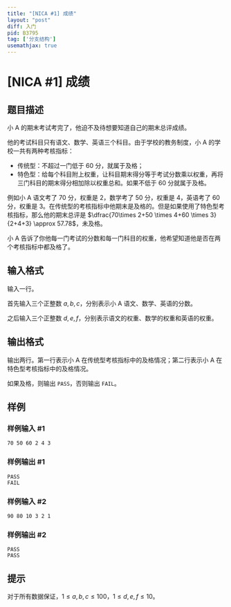 ```yaml
---
title: "[NICA #1] 成绩"
layout: "post"
diff: 入门
pid: B3795
tag: ['分支结构']
usemathjax: true
---
```


# [NICA #1] 成绩
## 题目描述

小 A 的期末考试考完了，他迫不及待想要知道自己的期末总评成绩。

他的考试科目只有语文、数学、英语三个科目。由于学校的教务制度，小 A 的学校一共有两种考核指标：

- 传统型：不超过一门低于 $60$ 分，就属于及格；
- 特色型：给每个科目附上权重，让科目期末得分等于考试分数乘以权重，再将三门科目的期末得分相加除以权重总和。如果不低于 $60$ 分就属于及格。  


例如小 A 语文考了 $70$ 分，权重是 $2$，数学考了 $50$ 分，权重是 $4$，英语考了 $60$ 分，权重是 $3$。在传统型的考核指标中他期末是及格的。但是如果使用了特色型考核指标，那么他的期末总评是 $\dfrac{70\times 2+50 \times 4+60 \times 3}{2+4+3} \approx 57.78$，未及格。

小 A 告诉了你他每一门考试的分数和每一门科目的权重，他希望知道他是否在两个考核指标中都及格了。
## 输入格式

输入一行。

首先输入三个正整数 $a,b,c$，分别表示小 A 语文、数学、英语的分数。

之后输入三个正整数 $d,e,f$，分别表示语文的权重、数学的权重和英语的权重。
## 输出格式

输出两行。第一行表示小 A 在传统型考核指标中的及格情况；第二行表示小 A 在特色型考核指标中的及格情况。

如果及格，则输出 `PASS`，否则输出 `FAIL`。
## 样例

### 样例输入 #1
```
70 50 60 2 4 3
```
### 样例输出 #1
```
PASS
FAIL
```
### 样例输入 #2
```
90 80 10 3 2 1
```
### 样例输出 #2
```
PASS
PASS
```
## 提示

对于所有数据保证，$1 \leq a,b,c \leq 100$，$1 \leq d,e,f \leq 10$。
